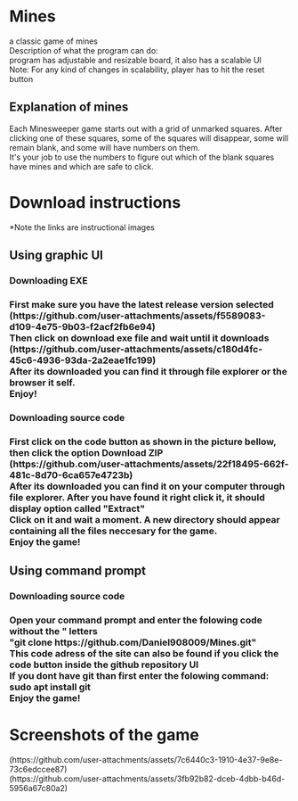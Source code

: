 # Mines
a classic game of mines <br>
Description of what the program can do: <br>
program has adjustable and resizable board, it also has a scalable UI <br>
Note: For any kind of changes in scalability, player has to hit the reset button <br>
<h2>Explanation of mines</h2>
Each Minesweeper game starts out with a grid of unmarked squares. After clicking one of these squares, some of the squares will disappear, some will remain blank, and some will have numbers on them. <br> It's your job to use the numbers to figure out which of the blank squares have mines and which are safe to click.
<h1>Download instructions</h1>
*Note the links are instructional images <br>
<h2>Using graphic UI</h2>
<h3>Downloading EXE <h3>
First make sure you have the latest release version selected <br>
(https://github.com/user-attachments/assets/f5589083-d109-4e75-9b03-f2acf2fb6e94) <br>
Then click on download exe file and wait until it downloads <br>
(https://github.com/user-attachments/assets/c180d4fc-45c6-4936-93da-2a2eae1fc199) <br>
After its downloaded you can find it through file explorer or the browser it self. <br>
Enjoy!<br>
<h3>Downloading source code <h3>
First click on the code button as shown in the picture bellow, then click the option Download ZIP <br>
(https://github.com/user-attachments/assets/22f18495-662f-481c-8d70-6ca657e4723b) <br>
After its downloaded you can find it on your computer through file explorer. After you have found it right click it, it should display option called "Extract" <br>
Click on it and wait a moment. A new directory should appear containing all the files neccesary for the game.<br>
Enjoy the game! <br>
<h2>Using command prompt</h2>
<h3>Downloading source code <h3>
Open your command prompt and enter the folowing code without the " letters <br>
"git clone https://github.com/Daniel908009/Mines.git" <br>
This code adress of the site can also be found if you click the code button inside the github repository UI <br>
If you dont have git than first enter the folowing command: sudo apt install git <br>
Enjoy the game! <br>
<h1>Screenshots of the game</h1>
(https://github.com/user-attachments/assets/7c6440c3-1910-4e37-9e8e-73c6edccee87) <br>
(https://github.com/user-attachments/assets/3fb92b82-dceb-4dbb-b46d-5956a67c80a2)
